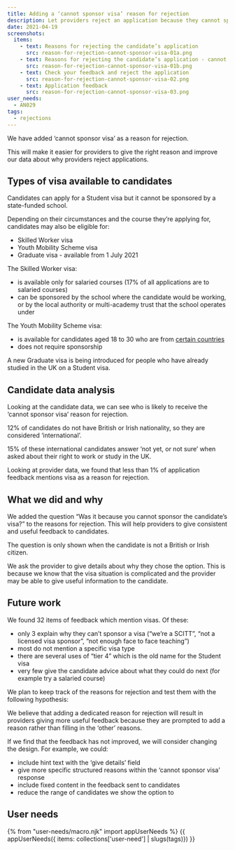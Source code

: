 ```yaml
---
title: Adding a ‘cannot sponsor visa’ reason for rejection
description: Let providers reject an application because they cannot sponsor a candidate’s visa
date: 2021-04-19
screenshots:
  items:
    - text: Reasons for rejecting the candidate’s application
      src: reason-for-rejection-cannot-sponsor-visa-01a.png
    - text: Reasons for rejecting the candidate’s application - cannot sponsor visa
      src: reason-for-rejection-cannot-sponsor-visa-01b.png
    - text: Check your feedback and reject the application
      src: reason-for-rejection-cannot-sponsor-visa-02.png
    - text: Application feedback
      src: reason-for-rejection-cannot-sponsor-visa-03.png
user_needs:
  - AN029
tags:
  - rejections
---
```


We have added ‘cannot sponsor visa’ as a reason for rejection.

This will make it easier for providers to give the right reason and improve our data about why providers reject applications.

## Types of visa available to candidates

Candidates can apply for a Student visa but it cannot be sponsored by a state-funded school.

Depending on their circumstances and the course they’re applying for, candidates may also be eligible for:

- Skilled Worker visa
- Youth Mobility Scheme visa
- Graduate visa - available from 1 July 2021

The Skilled Worker visa:

- is available only for salaried courses (17% of all applications are to salaried courses)
- can be sponsored by the school where the candidate would be working, or by the local authority or multi-academy trust that the school operates under

The Youth Mobility Scheme visa:

- is available for candidates aged 18 to 30 who are from [certain countries](https://www.gov.uk/youth-mobility/eligibility)
- does not require sponsorship

A new Graduate visa is being introduced for people who have already studied in the UK on a Student visa.

## Candidate data analysis

Looking at the candidate data, we can see who is likely to receive the ‘cannot sponsor visa’ reason for rejection.

12% of candidates do not have British or Irish nationality, so they are considered ‘international’.

15% of these international candidates answer ‘not yet, or not sure’ when asked about their right to work or study in the UK.

Looking at provider data, we found that less than 1% of application feedback mentions visa as a reason for rejection.

## What we did and why

We added the question “Was it because you cannot sponsor the candidate’s visa?” to the reasons for rejection. This will help providers to give consistent and useful feedback to candidates.

The question is only shown when the candidate is not a British or Irish citizen.

We ask the provider to give details about why they chose the option. This is because we know that the visa situation is complicated and the provider may be able to give useful information to the candidate.

## Future work

We found 32 items of feedback which mention visas. Of these:

- only 3 explain why they can’t sponsor a visa (“we’re a SCITT”, “not a licensed visa sponsor”, “not enough face to face teaching”)
- most do not mention a specific visa type
- there are several uses of “tier 4” which is the old name for the Student visa
- very few give the candidate advice about what they could do next (for example try a salaried course)

We plan to keep track of the reasons for rejection and test them with the following hypothesis:

We believe that adding a dedicated reason for rejection will result in providers giving more useful feedback because they are prompted to add a reason rather than filling in the ‘other’ reasons.

If we find that the feedback has not improved, we will consider changing the design. For example, we could:

- include hint text with the ‘give details’ field
- give more specific structured reasons within the ‘cannot sponsor visa’ response
- include fixed content in the feedback sent to candidates
- reduce the range of candidates we show the option to

## User needs

{% from "user-needs/macro.njk" import appUserNeeds %}
{{ appUserNeeds({ items: collections['user-need'] | slugs(tags)}) }}
